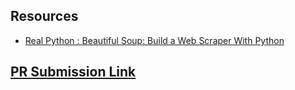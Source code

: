 ## Resources
- [Real Python : Beautiful Soup: Build a Web Scraper With Python](https://realpython.com/beautiful-soup-web-scraper-python/)


## [PR Submission Link](https://github.com/HexxKing/web-scraper/pull/1)